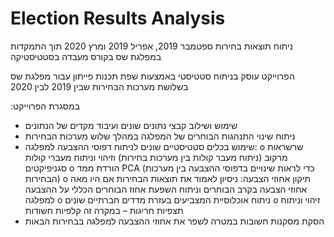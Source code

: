 # Election Results Analysis

ניתוח תוצאות בחירות ספטמבר 2019, אפריל 2019 ומרץ 2020 תוך התמקדות במפלגת שס בקורס מעבדה בסטטיסטיקה 

הפרוייקט עוסק בניתוח סטטיסטי באמצעות שפת תכנות פייתון עבור מפלגת שס בשלושת מערכות הבחירות שבין 2019 לבין 2020

:במסגרת הפרוייקט
  -	שימוש ושילוב קבצי נתונים שונים ועיבוד מקדים של הנתונים 
  -	ניתוח שינוי התנהגות הבוחרים של המפלגה במהלך שלוש מערכות הבחירות 
  -	שימוש בכלים סטטיסטיים שונים לניתוח דפוסי ההצבעה למפלגה:
    o	 שרשראות מרקוב (ניתוח מעבר קולות בין מערכות בחירות) וזיהוי וניתוח מעברי קולות סגניפיקטים 
    o	הורדת ממד PCA (כדי לראות שינויים בדפוסי ההצבעה בין מערכות הבחירות)
    o	תיקון אחוזי הצבעה: ניסיון לאמוד את תוצאות הבחירות אם היו מאה אחוזי הצבעה בקרב הבוחרים וניתוח השפעת אחוז הבוחרים הכללי על ההצבעה למפלגה
    o	ניתוח אוכלוסיית המצביעים בעזרת מדדים חברתיים שונים
    o	זיהוי וניתוח תצפיות חריגות – במקרה זה קלפיות חשודות
 - הסקת מסקנות חשובות במטרה לשפר את אחוזי ההצבעה למפלגה בבחירות הבאות
